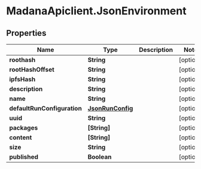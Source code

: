 # MadanaApiclient.JsonEnvironment

## Properties

Name | Type | Description | Notes
------------ | ------------- | ------------- | -------------
**roothash** | **String** |  | [optional] 
**rootHashOffset** | **String** |  | [optional] 
**ipfsHash** | **String** |  | [optional] 
**description** | **String** |  | [optional] 
**name** | **String** |  | [optional] 
**defaultRunConfiguration** | [**JsonRunConfig**](JsonRunConfig.md) |  | [optional] 
**uuid** | **String** |  | [optional] 
**packages** | **[String]** |  | [optional] 
**content** | **[String]** |  | [optional] 
**size** | **String** |  | [optional] 
**published** | **Boolean** |  | [optional] 


